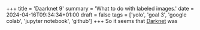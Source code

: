 +++
title = 'Daarknet 9'
summary = 'What to do with labeled images.'
date = 2024-04-16T09:34:34+01:00
draft = false
tags = ['yolo', 'goal 3', 'google colab', 'jupyter notebook', 'github']
+++
So it seems that [Darknet](https://pjreddie.com/darknet/yolo/) was
